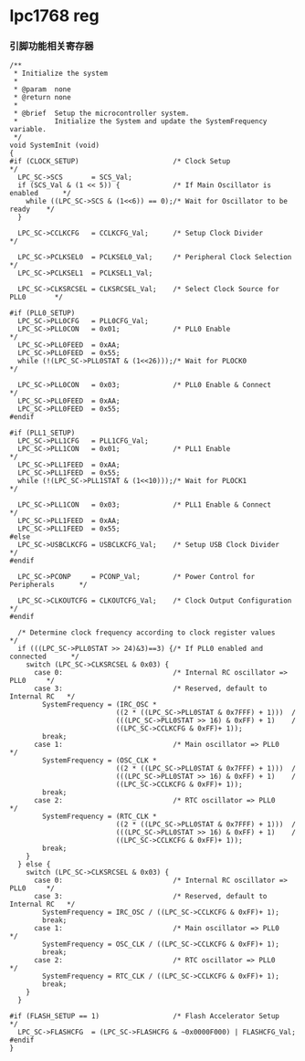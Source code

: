 # lpc1768 reg

### 引脚功能相关寄存器

    /**
     * Initialize the system
     *
     * @param  none
     * @return none
     *
     * @brief  Setup the microcontroller system.
     *         Initialize the System and update the SystemFrequency variable.
     */
    void SystemInit (void)
    {
    #if (CLOCK_SETUP)                       /* Clock Setup                        */
      LPC_SC->SCS       = SCS_Val;
      if (SCS_Val & (1 << 5)) {             /* If Main Oscillator is enabled      */
        while ((LPC_SC->SCS & (1<<6)) == 0);/* Wait for Oscillator to be ready    */
      }

      LPC_SC->CCLKCFG   = CCLKCFG_Val;      /* Setup Clock Divider                */

      LPC_SC->PCLKSEL0  = PCLKSEL0_Val;     /* Peripheral Clock Selection         */
      LPC_SC->PCLKSEL1  = PCLKSEL1_Val;

      LPC_SC->CLKSRCSEL = CLKSRCSEL_Val;    /* Select Clock Source for PLL0       */

    #if (PLL0_SETUP)
      LPC_SC->PLL0CFG   = PLL0CFG_Val;
      LPC_SC->PLL0CON   = 0x01;             /* PLL0 Enable                        */
      LPC_SC->PLL0FEED  = 0xAA;
      LPC_SC->PLL0FEED  = 0x55;
      while (!(LPC_SC->PLL0STAT & (1<<26)));/* Wait for PLOCK0                    */

      LPC_SC->PLL0CON   = 0x03;             /* PLL0 Enable & Connect              */
      LPC_SC->PLL0FEED  = 0xAA;
      LPC_SC->PLL0FEED  = 0x55;
    #endif

    #if (PLL1_SETUP)
      LPC_SC->PLL1CFG   = PLL1CFG_Val;
      LPC_SC->PLL1CON   = 0x01;             /* PLL1 Enable                        */
      LPC_SC->PLL1FEED  = 0xAA;
      LPC_SC->PLL1FEED  = 0x55;
      while (!(LPC_SC->PLL1STAT & (1<<10)));/* Wait for PLOCK1                    */

      LPC_SC->PLL1CON   = 0x03;             /* PLL1 Enable & Connect              */
      LPC_SC->PLL1FEED  = 0xAA;
      LPC_SC->PLL1FEED  = 0x55;
    #else
      LPC_SC->USBCLKCFG = USBCLKCFG_Val;    /* Setup USB Clock Divider            */
    #endif

      LPC_SC->PCONP     = PCONP_Val;        /* Power Control for Peripherals      */

      LPC_SC->CLKOUTCFG = CLKOUTCFG_Val;    /* Clock Output Configuration         */
    #endif

      /* Determine clock frequency according to clock register values             */
      if (((LPC_SC->PLL0STAT >> 24)&3)==3) {/* If PLL0 enabled and connected      */
        switch (LPC_SC->CLKSRCSEL & 0x03) {
          case 0:                           /* Internal RC oscillator => PLL0     */
          case 3:                           /* Reserved, default to Internal RC   */
            SystemFrequency = (IRC_OSC *
                              ((2 * ((LPC_SC->PLL0STAT & 0x7FFF) + 1)))  /
                              (((LPC_SC->PLL0STAT >> 16) & 0xFF) + 1)    /
                              ((LPC_SC->CCLKCFG & 0xFF)+ 1));
            break;
          case 1:                           /* Main oscillator => PLL0            */
            SystemFrequency = (OSC_CLK *
                              ((2 * ((LPC_SC->PLL0STAT & 0x7FFF) + 1)))  /
                              (((LPC_SC->PLL0STAT >> 16) & 0xFF) + 1)    /
                              ((LPC_SC->CCLKCFG & 0xFF)+ 1));
            break;
          case 2:                           /* RTC oscillator => PLL0             */
            SystemFrequency = (RTC_CLK *
                              ((2 * ((LPC_SC->PLL0STAT & 0x7FFF) + 1)))  /
                              (((LPC_SC->PLL0STAT >> 16) & 0xFF) + 1)    /
                              ((LPC_SC->CCLKCFG & 0xFF)+ 1));
            break;
        }
      } else {
        switch (LPC_SC->CLKSRCSEL & 0x03) {
          case 0:                           /* Internal RC oscillator => PLL0     */
          case 3:                           /* Reserved, default to Internal RC   */
            SystemFrequency = IRC_OSC / ((LPC_SC->CCLKCFG & 0xFF)+ 1);
            break;
          case 1:                           /* Main oscillator => PLL0            */
            SystemFrequency = OSC_CLK / ((LPC_SC->CCLKCFG & 0xFF)+ 1);
            break;
          case 2:                           /* RTC oscillator => PLL0             */
            SystemFrequency = RTC_CLK / ((LPC_SC->CCLKCFG & 0xFF)+ 1);
            break;
        }
      }

    #if (FLASH_SETUP == 1)                  /* Flash Accelerator Setup            */
      LPC_SC->FLASHCFG  = (LPC_SC->FLASHCFG & ~0x0000F000) | FLASHCFG_Val;
    #endif
    }
